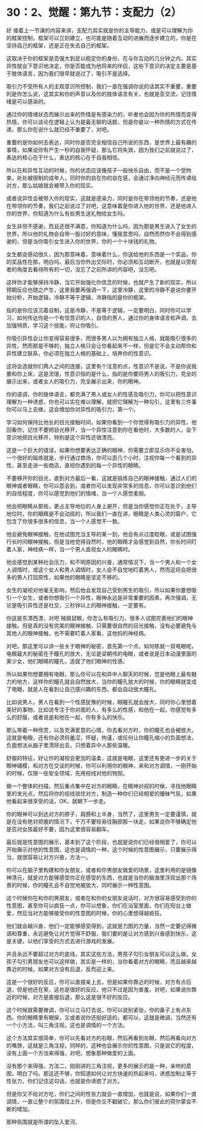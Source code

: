 # 30：2、觉醒：第九节：支配力（2）

好 接着上一节课的内容来讲，支配力其实就是你的主导能力，或是可以理解为你的框架控制，框架可以立刻建立，也可能是随着互动的进展而逐步建立的，你是在坚持自己的框架，还是正在失去自己的框架。

这取决于你的框架是否强大到足以稳定你的身份，在与你互动的几分钟之内，其实异性就会下意识地决定，你是否能成为他将来的伴侣，这些下意识的决定主要是基于肢体语言，因为我们很早就说过了，吸引不是选择。

吸引力不受所有人的主观意识所控制，我们一直在强调你说的话其实不重要，重要的是你怎么说，这其实和你的声音以及你的肢体语言有关，也就是亚交流，记住情绪是可以感染的。

通过你的情绪状态而展示出来的热情是有感染力的，听者也会因为你的热情而变得热情，你可以谈论在逻辑上认为是最无聊的话题，但是你是以一种热情的方式在传递，那么你在说什么就已经不重要了，对吧。

重要的是你如何去表达，同时你是否完全相信自己所说的东西，是世界上最有趣的事情，如果说你有产生一秒的自我怀疑，那么它将失效，因为我们之前就说过了，表达的核心在于什么，表达的核心在于自我相信。

所以在和异性互动的时候，你的状态应该像孩子一般快乐自由，而不是一个受拘束，处处被限制的成年人，同时你的自在你的自在感，会通过净向神经元而传递给对方，那么姑娘就会被带入你的现实。

或者说异性会被带入你的现实，这就是感染力，同时是你在带领他的节奏，还是他在带领你的节奏，我们之前说过了对吧，这意味着是你进入他的世界，还是他进入你的世界，你知道为什么有些男生送礼物给女生吗。

女生非但不感谢，而且还很不满意，你知道为什么吗，因为那是男生进入了女生的世界，所以他的礼物会自带一股讨好的意味，懂我意思吗，自然而然你不会得到感谢的，但是当你吸引女生进入你的世界，你的一个十块钱的礼物。

女生都会感动很久，因为那意味着，意味着什么，你送给他的东西是一个奖品，你的奖品性在那，明白吗，最后当你外出交际时，你必须和互动断开，也就是以旁观者的角度去看待所有的一切，没忘了之前所讲的内容吧，没忘吧。

这样你才能够保持冷静，当它开始强化你信念的时候，也就产生了新的现实，所以预期反应也随之产生，这里我要再强调一下，这里冷静，这里的冷静不是说你要开始分析，开始逻辑，冷静不等于逻辑，冷静指的是你的框架。

指的是你应该沉着自制，这是冷静，不是等于逻辑，一定要明白，同时你可以学习，如何传达你是一个有信意识的人，自信的男人，通过你的身体语言和声调，去加强特质，学习这个技能，将让你吸引。

你吸引异性会让你变得容易很多，而很多男人以为拥有独立人格，就能吸引很多的异性，然而那是不够的，独立人格只会让你看起来不一样，但是它不会主动帮你和异性建立联系，你必须在独立人格的基础上，培养你的性意识。

这将会造就你们两人之间的连接，这里有个注意的点，性意识不是说，不是你说我要和你上床，这是流氓，性意识指的是什么，指的是你要将男人的吸引力，完全的展示出来，或者女人的吸引力，完全展示出来，你的眼神。

你的语调，你的肢体语言，都充满了男人或女人的性感及吸引力，你可以把性意识理解为一种诱惑，你也可以实在难以理解，就把它理解为一种勾引，这里有三件事你可以马上去做，这会增加你对异性的吸引力，第一个。

学习如何保持比他长的目光接触时间，如果你看到一个你觉得有吸引力的异性，他回看你，记住不要把目光移开，当一个异性注意到你在看他时，大多数的人，会下意识地把目光移开，特别是这个异性还很漂亮。

这是一个巨大的错误，如果你想要表达正确的眼神，你需要立即显示你不会害怕，一个很好的锻炼就是，步行通过商场，你可以逛几个小时，注视你每一个看到的异性，甚至走进一些商店，直视你遇到的每一个异性的眼睛。

不要移开你的目光，直到对方最后一看，这就是锻炼自己的眼神接触，通过人们的眼神或者眼睛，你可以意会到，或者你可以发现非常多的信息，你可以意识到他们的自信程度，你可以感觉到他们的情绪，当一个人感觉柔弱。

他会把眼睛从那些，更占主导地位的人身上避开，但是当你感觉你正在处于，主导地位时，你的眼睛是不会动摇的，所以我们一直在讲，眼睛是人类心灵的窗户，它包含了你很多很多的信息，当一个人感觉不一致。

他会避免眼神接触，在他试图充当主导的某一刻，他会有点过度眨眼，或是试图强行长时间眼神接触，但是当他觉得自然时，他的眼睛才会感觉到自然，你长时间盯着人家，神经病一样，当一个男人直视女人的眼睛时。

他会感觉到某种社会压力，和不明原因的兴奋，通常情况下，当一个男人和一个女人调情时，或这个女人和男人调情时，女人会不自觉地盯着男人，然而这将会把很多的男人打回原性，如果他的眼睛是坚定不移的。

女生的凝视对他毫无影响，然后他会发现自己受到男生的吸引，所以如果你要想吸引一个女生，或者你想吸引一个异性，眼神永远是非常重要的因素，再次强调，无论是吸引异性还是社交，三秒钟以上的眼神接触，一定要有。

你这是东漂西漂，对吧 贼眉鼠眼，你怎么有吸引力，很多人试图完善他们的眼神接触，但是真的没有完美的眼神接触，只需要很自然的目光接触，没有必要避免与其他人的眼神接触，也不需要盯着人家看，这他妈的神经病。

对吧，那这里可以讲一些关于眼神的秘密，首先第一个点，如何练就一双电眼呢，电眼最大的秘密在于瞳孔的放大，无论是梁朝伟的电眼，或者说是日本动漫里面的美少女，他们眼睛的瞳孔，造就了他们眼神的性感。

所以如果你想要拥有电眼，那么你可以在和异中人聊天的时候，您是他眼上最有魅力的地方，这样你的瞳孔就会自然放大，当你的瞳孔放大的时候，你的眼睛就变成了电眼，就是人在看到让自己感兴趣的东西，都会自动放大瞳孔。

比如说男人，男人在看到一个性感犹豫的时候，眼瞳孔就会放大，同时你心里想着美好的事物，比如说专注于你对面的人，有多么的性感，和他在一起，你感觉有多么的舒服，或者说是和他在一起，你有多么的快乐。

那么带着一种欣赏，以及充满爱意的心情，你去看对方时，你的瞳孔也会被放大，这就是电眼，还有你必须将羞涩，怀疑，拘谨，或任何让你瞳孔缩小的负面想法，负面想法从脑子里清除出去，只想着异中人那些温暖。

舒服的特征，好让你的凝视会更加的温柔，这就是电眼，这里还有更进一步的关于眼神辅模，和对方在交谈的时候，你可以利用你的眼神，来和对方调情，一刚开始的时候，仅限一些安全领域，先用视线对他的物观。

做一个整体的扫描，然后重点集中在对方的眼睛，在眼神对视的时候，寻找他眼睛里的发光点，然后将你的视线锁住对方，制造一种你们已经相爱的暧昧气氛，如果他看起来很享受的话，OK，就朝下一步走。

你的眼神可以到达对方的脖子，肩膀和上半身，当然了，这里男生一定要谨慎，就是在没有绝对把握的情况下，千万不要轻易往胸部那一块走，如果说你不够确定他是否对女孩最好不要，因为这里很容易翻车。

最后就是性意图的展示，基本到了这个阶段，也就是说你们已经很相爱了，你可以开始展示对他的性意图，这也是调情的一种，这个时候的性意图展示，只要展示得当，就很容易让对方兴奋，方法一。

你可以在脑子里构建和你女朋友，或者和你男朋友做爱的场景，这里利用的是镜像神清元，就是对方能够感受你正在感受的东西，也就是当你的脑海里浮现出那个场景的时候，你的瞳孔会不自觉地被放大，同时展示一种性意图。

这个时候你在和你的男朋友，或者在和你的女朋友说话时，对方很容易感受到你的性意图，甚至你可以疯狂一点，你可以想象，你们在浴室里面，你们在阳台上做爱，然后当对方能够接受你的性意图的时候，你的心里想得越疯狂。

他们就会越兴奋，他们一定能够感受得到，这就是力图的力量，当然一定要记得微调和尊重，永远避免让对方觉得不舒服，我们要的是让对方感到兴奋感到快乐，这是关键，以他们享受的方式去进行游戏的发展。

并且永远不要超过对方的底线，其实这些方法，男孩子勾引女朋友可以这么做，女孩子勾引男朋友也可以这样做，其实是一样的，当你看着对方的眼睛，而且越来越靠近的时候，如果对方没有后退，反而迎上来。

这是一个很好的反应，你可以直接亲上去，但是如果你靠近的时候，对方有点后退，但是他还在笑，这也是很好的反应，他只不过是因为害羞，对吧，如果说你靠近的时候，对方是直接后退，那么这是很不好的反应。

这个时候就需要微调，你可以立马打去说，你可以说别紧张，你的鼻子上有点东西，你的眼睛里有眼屎，又或者说你还挺好逗的，都可以，这就是微调，当然还有一个小方法，叫三角注视，这也是调情的一个方法。

这个方法其实很简单，你可以先看对方的右眼，然后再看到左眼，然后再看向对方的嘴唇，这就是三角注视，同样的，这种也会展示你的性意图，只是说它的程度，没有上面一个方法来得强，对吧，想象那种做爱的上面。

没有那个来得强，方法二，刚刚讲的三角注视，更多的展示的是一种，亲吻的意图，明白了吗，那这还不够，你知道如何让对方快速的热起来吗，诱惑加制止等于性张力，你们记住这句话，也就是你诱惑了对方。

但是你又不给对方吃，你们之间的性张力就会一直增加，也就是说，如果你们一直调情，一直让整个的氛围往上升，但是你又不戳破它，那么你们彼此的荷尔蒙会不断的增加。

那种氛围就是所谓的坠入爱河。